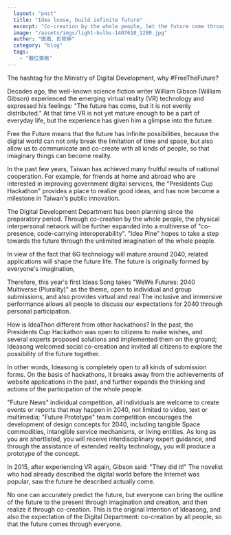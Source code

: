 ```yaml
---
  layout: "post"
  title: "Idea loose, build infinite future"
  excerpt: "Co-creation by the whole people, let the future come through everyone."
  image: "/assets/imgs/light-bulbs-1407610_1280.jpg"
  author: "唐鳳、彭筱婷"
  category: "blog"
  tags: 
    - "數位策略"
---
```



The hashtag for the Ministry of Digital Development, why #FreeTheFuture? 

Decades ago, the well-known science fiction writer William Gibson (William Gibson) experienced the emerging virtual reality (VR) technology and expressed his feelings: "The future has come, but it is not evenly distributed." At that time VR is not yet mature enough to be a part of everyday life, but the experience has given him a glimpse into the future. 

Free the Future means that the future has infinite possibilities, because the digital world can not only break the limitation of time and space, but also allow us to communicate and co-create with all kinds of people, so that imaginary things can become reality. 

In the past few years, Taiwan has achieved many fruitful results of national cooperation. For example, for friends at home and abroad who are interested in improving government digital services, the "Presidents Cup Hackathon" provides a place to realize good ideas, and has now become a milestone in Taiwan's public innovation. 

The Digital Development Department has been planning since the preparatory period. Through co-creation by the whole people, the physical interpersonal network will be further expanded into a multiverse of "co-presence, code-carrying interoperability". "Idea Pine" hopes to take a step towards the future through the unlimited imagination of the whole people. 

In view of the fact that 6G technology will mature around 2040, related applications will shape the future life. The future is originally formed by everyone's imagination, 

Therefore, this year's first Ideas Song takes "WeWe Futures: 2040 Multiverse (Plurality)" as the theme, open to individual and group submissions, and also provides virtual and real The inclusive and immersive performance allows all people to discuss our expectations for 2040 through personal participation. 

How is IdeaThon different from other hackathons? In the past, the Presidents Cup Hackathon was open to citizens to make wishes, and several experts proposed solutions and implemented them on the ground; Ideasong welcomed social co-creation and invited all citizens to explore the possibility of the future together. 

In other words, Ideasong is completely open to all kinds of submission forms. On the basis of hackathons, it breaks away from the achievements of website applications in the past, and further expands the thinking and actions of the participation of the whole people. 

"Future News" individual competition, all individuals are welcome to create events or reports that may happen in 2040, not limited to video, text or multimedia; "Future Prototype" team competition encourages the development of design concepts for 2040, including tangible Space commodities, intangible service mechanisms, or living entities. As long as you are shortlisted, you will receive interdisciplinary expert guidance, and through the assistance of extended reality technology, you will produce a prototype of the concept. 

 In 2015, after experiencing VR again, Gibson said: "They did it!" The novelist who had already described the digital world before the Internet was popular, saw the future he described actually come. 

No one can accurately predict the future, but everyone can bring the outline of the future to the present through imagination and creation, and then realize it through co-creation. This is the original intention of Ideasong, and also the expectation of the Digital Department: co-creation by all people, so that the future comes through everyone. 

